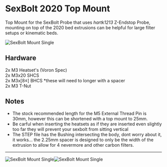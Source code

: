 # SexBolt 2020 Top Mount
Top Mount for the SexBolt Probe that uses *hartk1213* Z-Endstop Probe, mounting on top of the 2020 bed extrusions can be helpful for large filter setups or kinematic beds.

![SexBolt Mount Single](images/IMG_7857.png)

## Hardware
2x M3 Heatset's (Voron Spec) <br>
2x M3x20 SHCS <br>
2x M3x[8≤] BHCS        *these will need to longer with a spacer <br>
2x M3 T-Nut <br>

## Notes
- The stock recommended length for the M5 External Thread Pin is 30mm, however this can be shortened with a top mount to 25mm.
- Be carful when inserting the heatsets as if they are inserted even slightly too far they will prevent your sexbolt from sitting vertical <br>
- The STEP file has the Bushing intersecting the body, dont worry about it, it works...   the 2.25mm spacer is designed to only be the width of the extrusion to allow for 4 nevermore and other carbon filters.
---
![SexBolt Mount Single](images/IMG_7855.png)![SexBolt Mount Single](images/IMG_7854.png)